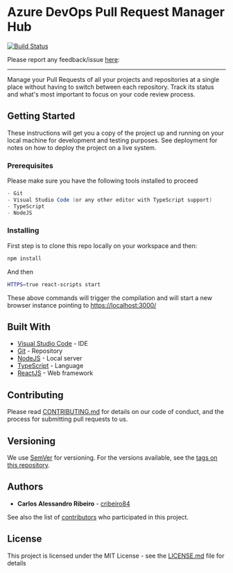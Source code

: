 # Azure DevOps Pull Request Manager Hub

[![Build Status](https://dev.azure.com/caixaazul/Pull%20Request%20Manager%20Hub/_apis/build/status/cribeiro84.azure-devops-pull-request-hub?branchName=master)](https://dev.azure.com/caixaazul/Pull%20Request%20Manager%20Hub/_build/latest?definitionId=11&branchName=master)

Please report any feedback/issue [here](https://github.com/cribeiro84/azure-devops-pull-request-hub):

------

Manage your Pull Requests of all your projects and repositories at a single place without having to switch between each repository. Track its status and what's most important to focus on your code review process.

## Getting Started

These instructions will get you a copy of the project up and running on your local machine for development and testing purposes. See deployment for notes on how to deploy the project on a live system.

### Prerequisites

Please make sure you have the following tools installed to proceed

```csharp
- Git
- Visual Studio Code (or any other editor with TypeScript support)
- TypeScript
- NodeJS
```

### Installing

First step is to clone this repo locally on your workspace and then:

```bash
npm install
```

And then

```bash
HTTPS=true react-scripts start
```

These above commands will trigger the compilation and will start a new browser instance pointing to <https://localhost:3000/>

## Built With

* [Visual Studio Code](https://code.visualstudio.com/) - IDE
* [Git](https://git-scm.com/) - Repository
* [NodeJS](https://nodejs.org/en/) - Local server
* [TypeScript](https://www.typescriptlang.org/) - Language
* [ReactJS](https://reactjs.org/) - Web framework

## Contributing

Please read [CONTRIBUTING.md](CONTRIBUTING.md) for details on our code of conduct, and the process for submitting pull requests to us.

## Versioning

We use [SemVer](http://semver.org/) for versioning. For the versions available, see the [tags on this repository](https://github.com/your/project/tags). 

## Authors

* **Carlos Alessandro Ribeiro** - [cribeiro84](https://github.com/cribeiro84)

See also the list of [contributors](https://github.com/your/project/contributors) who participated in this project.

## License

This project is licensed under the MIT License - see the [LICENSE.md](LICENSE.md) file for details
